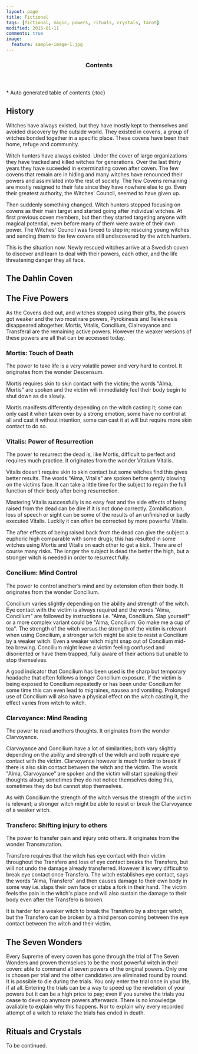 ```yaml
---
layout: page
title: Fictional
tags: [fictional, magic, powers, rituals, crystals, tarot]
modified: 2015-01-11
comments: true
image:
  feature: sample-image-1.jpg
---
```


<section id="table-of-contents" class="toc">
  <header>
    <h3>Contents</h3>
  </header>
<div id="drawer" markdown="1">
*  Auto generated table of contents
{:toc}
</div>
</section><!-- /#table-of-contents -->

## History

Witches have always existed, but they have mostly kept to themselves and avoided discovery by the outside world. They existed in covens, a group of witches bonded together in a specific place. These covens have been their home, refuge and community. 

Witch hunters have always existed. Under the cover of large organizations they have tracked and killed witches for generations. Over the last thirty years they have suceeded in exterminating coven after coven. The few covens that remain are in hiding and many witches have renounced their powers and assimilated into the rest of society. The few Covens remaining are mostly resigned to their fate since they have nowhere else to go. Even their greatest authority, the Witches' Council, seemed to have given up. 

Then suddenly something changed. Witch hunters stopped focusing on covens as their main target and started going after individual witches. At first previous coven members, but then they started targeting anyone with magical potential, even before many of them were aware of their own power. The Witches' Council was forced to step in; rescuing young witches and sending them to the few covens still undiscovered by the witch hunters. 

This is the situation now. Newly rescued witches arrive at a Swedish coven to discover and learn to deal with their powers, each other, and the life threatening danger they all face.

## The Dahlin Coven

## The Five Powers

As the Covens died out, and witches stopped using their gifts, the powers got weaker and the two most rare powers, Pyrokinesis and Telekinesis disappeared altogether. Mortis, Vitalis, Concilium, Clairvoyance and Transferal are the remaining active powers. However the weaker versions of these powers are all that can be accessed today.

### Mortis: Touch of Death

The power to take life is a very volatile power and very hard to control. It originates from the wonder Descensum. 

Mortis requires skin to skin contact with the victim; the words "Alma, Mortis" are spoken and the victim will immediately feel their body begin to shut down as die slowly. 

Mortis manifests differently depending on the witch casting it; some can only cast it when taken over by a strong emotion, some have no control at all and cast it without intention, some can cast it at will but require more skin contact to do so. 

### Vitalis: Power of Resurrection

The power to resurrect the dead is, like Mortis, difficult to perfect and requires much practice. It originates from the wonder Vitalum Vitalis.

Vitalis doesn’t require skin to skin contact but some witches find this gives better results. The words "Alma, Vitalis" are spoken before gently blowing on the victims face. It can take a little time for the subject to regain the full function of their body after being resurrection.

Mastering Vitalis successfully is no easy feat and the side effects of being raised from the dead can be dire if it is not done correctly. Zombification, loss of speech or sight can be some of the results of an unfinished or badly executed Vitalis. Luckily it can often be corrected by more powerful Vitalis.

The after effects of being raised back from the dead can give the subject a euphoric high comparable with some drugs; this has resulted in some witches using Mortis and Vitalis on each other to get a kick. There are of course many risks. The longer the subject is dead the better the high, but a stronger witch is needed in order to resurrect fully. 

### Concilium: Mind Control

The power to control another’s mind and by extension often their body. It originates from the wonder Concilium.

Concilium varies slightly depending on the ability and strength of the witch. Eye contact with the victim is always required and the words "Alma, Concilium" are followed by instructions i.e. "Alma, Concilium. Slap yourself" or a more complex variant could be "Alma, Concilium: Go make me a cup of tea". The strength of the witch versus the strength of the victim is relevant when using Concilium, a stronger witch might be able to resist a Concilium by a weaker witch. Even a weaker witch might snap out of Concilium mid-tea brewing. Concilium might leave a victim feeling confused and disoriented or have them trapped, fully aware of their actions but unable to stop themselves. 

A good indicator that Concilium has been used is the sharp but temporary headache that often follows a longer Concilium exposure. If the victim is being exposed to Concilium repeatedly or has been under Concilium for some time this can even lead to migraines, nausea and vomiting. Prolonged use of Concilium will also have a physical effect on the witch casting it, the effect varies from witch to witch.

### Clarvoyance: Mind Reading

The power to read anothers thoughts. It originates from the wonder Clarvoyance.

Clarvoyance and Concilium have a lot of similarities; both vary slightly depending on the ability and strength of the witch and both require eye contact with the victim. Clarvoyance however is much harder to break if there is also skin contact between the witch and the victim. The words "Alma, Clarvoyance" are spoken and the victim will start speaking their thoughts aloud; sometimes they do not notice themselves doing this, sometimes they do but cannot stop themselves.

As with Concilium the strength of the witch versus the strength of the victim is relevant; a stronger witch might be able to resist or break the Clarvoyance of a weaker witch. 

### Transfero: Shifting injury to others

The power to transfer pain and injury onto others. It originates from the wonder Transmutation.

Transfero requires that the witch has eye contact with their victim throughout the Transfero and loss of eye contact breaks the Transfero, but will not undo the damage already transferred. However it is very difficult to break eye contact once Transfero. The witch establishes eye contact, says the words "Alma, Transfero" and then causes damage to their own body in some way i.e. slaps their own face or stabs a fork in their hand. The victim feels the pain in the witch's place and will also sustain the damage to their body even after the Transfero is broken. 

It is harder for a weaker witch to break the Transfero by a stronger witch, but the Transfero can be broken by a third person coming between the eye contact between the witch and their victim.

## The Seven Wonders

Every Supreme of every coven has gone through the trial of The Seven Wonders and proven themselves to be the most powerful witch in their coven: able to command all seven powers of the original powers. Only one is chosen per trial and the other candidates are eliminated round by round. It is possible to die during the trials. You only enter the trial once in your life, if at all. Entering the trials can be a way to speed up the revelation of your powers but it can be a high price to pay; even if you survive the trials you cease to develop anymore powers afterwards. There is no knowledge avaliable to explain why this happens. Nor to explain why every recorded attempt of a witch to retake the trials has ended in death. 

## Rituals and Crystals

To be continued.
